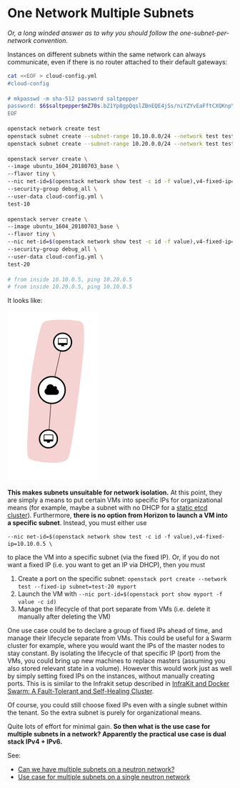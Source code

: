 # One Network Multiple Subnets

*Or, a long winded answer as to why you should follow the one-subnet-per-network
convention.*

Instances on different subnets within the same network can always communicate,
even if there is no router attached to their default gateways:

```bash
cat <<EOF > cloud-config.yml
#cloud-config

# mkpasswd -m sha-512 password saltpepper
password: $6$saltpepper$mZ70s.b21Yp8gpQqslZBnEQE4jSs/niYZYvEaFftCXQKnpY4cgolCeKr0Otz0bFr.1C09zqNozjzUieGC.ArX0
EOF

openstack network create test
openstack subnet create --subnet-range 10.10.0.0/24 --network test test-10
openstack subnet create --subnet-range 10.20.0.0/24 --network test test-20

openstack server create \                                                                                                                                                          [ HSC_CanDIG] ~/git-candig-kidnet/project
--image ubuntu_1604_20180703_base \
--flavor tiny \
--nic net-id=$(openstack network show test -c id -f value),v4-fixed-ip=10.10.0.5 \
--security-group debug_all \
--user-data cloud-config.yml \
test-10

openstack server create \                                                                                                                                                          [ HSC_CanDIG] ~/git-candig-kidnet/project
--image ubuntu_1604_20180703_base \
--flavor tiny \
--nic net-id=$(openstack network show test -c id -f value),v4-fixed-ip=10.20.0.5 \
--security-group debug_all \
--user-data cloud-config.yml \
test-20

# from inside 10.10.0.5, ping 10.20.0.5
# from inside 10.20.0.5, ping 10.10.0.5
```

It looks like:

![](./one-network-multiple-subnets.png)

**This makes subnets unsuitable for network isolation.** At this point, they are
simply a means to put certain VMs into specific IPs for organizational means
(for example, maybe a subnet with no DHCP for a [static etcd cluster](https://github.com/coreos/etcd/blob/79d27328e3b2b38b3adf191753b5f0dd75b174d1/Documentation/op-guide/clustering.md#static)).
Furthermore, **there is no option from Horizon to launch a VM into a specific
subnet**. Instead, you must either use

```
--nic net-id=$(openstack network show test -c id -f value),v4-fixed-ip=10.10.0.5 \
```

to place the VM into a specific subnet (via the fixed IP). Or, if you do not
want a fixed IP (i.e. you want to get an IP via DHCP), then you must

1. Create a port on the specific subnet: `openstack port create --network test --fixed-ip subnet=test-20 myport`
2. Launch the VM with `--nic port-id=$(openstack port show myport -f value -c id)`
3. Manage the lifecycle of that port separate from VMs (i.e. delete it manually after deleting the VM)

One use case could be to declare a group of fixed IPs ahead of time, and manage
their lifecycle separate from VMs. This could be useful for a Swarm cluster for
example, where you would want the IPs of the master nodes to stay constant. By
isolating the lifecycle of that specific IP (port) from the VMs, you could bring
up new machines to replace masters (assuming you also stored relevant state in a
volume). However this would work just as well by simply setting fixed IPs on the
instances, without manually creating ports. This is is similar to the Infrakit
setup described in [InfraKit and Docker Swarm: A Fault-Tolerant and Self-Healing
Cluster](https://dzone.com/articles/infrakit-and-docker-swarm-mode-a-fault-tolerant-and-self-healing-cluster).

Of course, you could still choose fixed IPs even with a single subnet within the
tenant. So the extra subnet is purely for organizational means.

Quite lots of effort for minimal gain. **So then what is the use case for multiple
subnets in a network? Apparently the practical use case is dual stack IPv4 +
IPv6.**

See:

- [Can we have multiple subnets on a neutron network?](https://ask.openstack.org/en/question/95029/can-we-have-multiple-subnets-on-a-neutron-network/)
- [Use case for multiple subnets on a single neutron network](https://ask.openstack.org/en/question/4072/use-case-for-multiple-subnets-on-a-single-neutron-network/)
